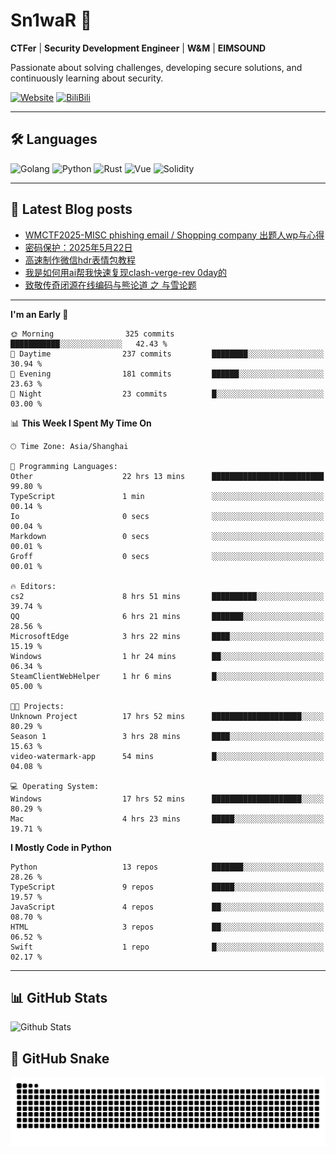 # Sn1waR 👋

**CTFer** | **Security Development Engineer** | **W&M** | **EIMSOUND**

Passionate about solving challenges, developing secure solutions, and continuously learning about security.

[![Website](https://img.shields.io/website?url=https%3A%2F%2Fwww.snowywar.top)](https://www.snowywar.top) 
[![BiliBili](https://img.shields.io/badge/BiliBili-哔哩哔哩-00A1D6?style=flat&logo=bilibili&logoColor=white)](https://space.bilibili.com/8389161)  

---

## 🛠️ Languages
![Golang](https://img.shields.io/badge/-Golang-00ADD8?style=flat&logo=go&logoColor=white)
![Python](https://img.shields.io/badge/-Python-3776AB?style=flat&logo=python&logoColor=white)
![Rust](https://img.shields.io/badge/-Rust-000000?style=flat&logo=rust&logoColor=white)
![Vue](https://img.shields.io/badge/-Vue.js-4FC08D?style=flat&logo=vue.js&logoColor=white)
![Solidity](https://img.shields.io/badge/-Solidity-363636?style=flat&logo=solidity&logoColor=white)

---
## 📖 Latest Blog posts
<!-- BLOG-POST-LIST:START -->
- [WMCTF2025-MISC phishing email / Shopping company 出题人wp与心得](https://www.snowywar.top/4622.html)
- [密码保护：2025年5月22日](https://www.snowywar.top/4616.html)
- [高速制作微信hdr表情包教程](https://www.snowywar.top/4612.html)
- [我是如何用ai帮我快速复现clash-verge-rev 0day的](https://www.snowywar.top/4595.html)
- [致敬传奇闭源在线编码与熊论道 之 与雪论题](https://www.snowywar.top/4590.html)
<!-- BLOG-POST-LIST:END -->
---
<!--START_SECTION:waka-->
**I'm an Early 🐤** 

```text
🌞 Morning                325 commits         ███████████░░░░░░░░░░░░░░   42.43 % 
🌆 Daytime                237 commits         ████████░░░░░░░░░░░░░░░░░   30.94 % 
🌃 Evening                181 commits         ██████░░░░░░░░░░░░░░░░░░░   23.63 % 
🌙 Night                  23 commits          █░░░░░░░░░░░░░░░░░░░░░░░░   03.00 % 
```


📊 **This Week I Spent My Time On** 

```text
🕑︎ Time Zone: Asia/Shanghai

💬 Programming Languages: 
Other                    22 hrs 13 mins      █████████████████████████   99.80 % 
TypeScript               1 min               ░░░░░░░░░░░░░░░░░░░░░░░░░   00.14 % 
Io                       0 secs              ░░░░░░░░░░░░░░░░░░░░░░░░░   00.04 % 
Markdown                 0 secs              ░░░░░░░░░░░░░░░░░░░░░░░░░   00.01 % 
Groff                    0 secs              ░░░░░░░░░░░░░░░░░░░░░░░░░   00.01 % 

🔥 Editors: 
cs2                      8 hrs 51 mins       ██████████░░░░░░░░░░░░░░░   39.74 % 
QQ                       6 hrs 21 mins       ███████░░░░░░░░░░░░░░░░░░   28.56 % 
MicrosoftEdge            3 hrs 22 mins       ████░░░░░░░░░░░░░░░░░░░░░   15.19 % 
Windows                  1 hr 24 mins        ██░░░░░░░░░░░░░░░░░░░░░░░   06.34 % 
SteamClientWebHelper     1 hr 6 mins         █░░░░░░░░░░░░░░░░░░░░░░░░   05.00 % 

🐱‍💻 Projects: 
Unknown Project          17 hrs 52 mins      ████████████████████░░░░░   80.29 % 
Season 1                 3 hrs 28 mins       ████░░░░░░░░░░░░░░░░░░░░░   15.63 % 
video-watermark-app      54 mins             █░░░░░░░░░░░░░░░░░░░░░░░░   04.08 % 

💻 Operating System: 
Windows                  17 hrs 52 mins      ████████████████████░░░░░   80.29 % 
Mac                      4 hrs 23 mins       █████░░░░░░░░░░░░░░░░░░░░   19.71 % 
```

**I Mostly Code in Python** 

```text
Python                   13 repos            ███████░░░░░░░░░░░░░░░░░░   28.26 % 
TypeScript               9 repos             █████░░░░░░░░░░░░░░░░░░░░   19.57 % 
JavaScript               4 repos             ██░░░░░░░░░░░░░░░░░░░░░░░   08.70 % 
HTML                     3 repos             ██░░░░░░░░░░░░░░░░░░░░░░░   06.52 % 
Swift                    1 repo              █░░░░░░░░░░░░░░░░░░░░░░░░   02.17 % 
```




<!--END_SECTION:waka-->
---

## 📊 GitHub Stats
![Github Stats](https://github-readme-stats.vercel.app/api?username=jiayuqi7813&show_icons=true&theme=radical)

## 🐍 GitHub Snake
<picture>
  <source media="(prefers-color-scheme: dark)" srcset="https://raw.githubusercontent.com/jiayuqi7813/jiayuqi7813/output/github-contribution-grid-snake-dark.svg">
  <source media="(prefers-color-scheme: light)" srcset="https://raw.githubusercontent.com/jiayuqi7813/jiayuqi7813/output/github-contribution-grid-snake.svg">
  <img alt="github contribution grid snake animation" src="https://raw.githubusercontent.com/jiayuqi7813/jiayuqi7813/output/github-contribution-grid-snake.svg">
</picture>

